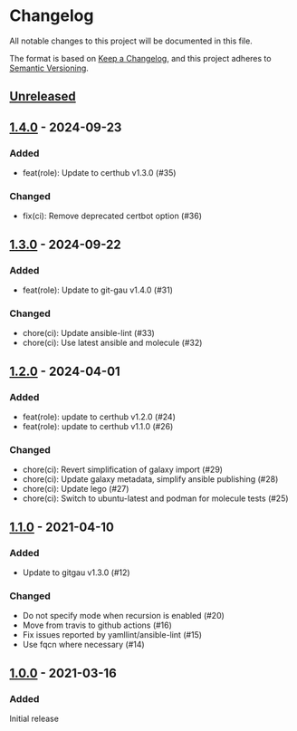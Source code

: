 # Changelog

All notable changes to this project will be documented in this file.

The format is based on [Keep a Changelog](https://keepachangelog.com/en/1.0.0/),
and this project adheres to [Semantic Versioning](https://semver.org/spec/v2.0.0.html).

## [Unreleased]

## [1.4.0] - 2024-09-23

### Added

- feat(role): Update to certhub v1.3.0 (#35)

### Changed

- fix(ci): Remove deprecated certbot option (#36)

## [1.3.0] - 2024-09-22

### Added

- feat(role): Update to git-gau v1.4.0 (#31)

### Changed

- chore(ci): Update ansible-lint (#33)
- chore(ci): Use latest ansible and molecule (#32)

## [1.2.0] - 2024-04-01

### Added

- feat(role): update to certhub v1.2.0 (#24)
- feat(role): update to certhub v1.1.0 (#26)

### Changed

- chore(ci): Revert simplification of galaxy import (#29)
- chore(ci): Update galaxy metadata, simplify ansible publishing (#28)
- chore(ci): Update lego (#27)
- chore(ci): Switch to ubuntu-latest and podman for molecule tests (#25)

## [1.1.0] - 2021-04-10

### Added

- Update to gitgau v1.3.0 (#12)

### Changed

- Do not specify mode when recursion is enabled (#20)
- Move from travis to github actions (#16)
- Fix issues reported by yamllint/ansible-lint (#15)
- Use fqcn where necessary (#14)

## [1.0.0] - 2021-03-16

### Added

Initial release

[Unreleased]: https://github.com/znerol/ansible-role-certhub/compare/v1.4.0...HEAD
[1.4.0]: https://github.com/znerol/ansible-role-certhub/compare/v1.3.0...v1.4.0
[1.3.0]: https://github.com/znerol/ansible-role-certhub/compare/v1.2.0...v1.3.0
[1.2.0]: https://github.com/znerol/ansible-role-certhub/compare/v1.1.0...v1.2.0
[1.1.0]: https://github.com/znerol/ansible-role-certhub/compare/v1.0.0...v1.1.0
[1.0.0]: https://github.com/znerol/ansible-role-certhub/releases/tag/v1.0.0
